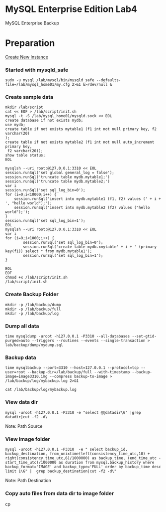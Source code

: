 # MySQL Enterprise Edition Lab4
MySQL Enterprise Backup

# Preparation
[Create New Instance](../lab1#create-new-mysql-instance)

### Started with mysqld_safe
```
sudo -u mysql /lab/mysql/bin/mysqld_safe --defaults-file=/lab/mysql_home01/my.cfg 2>&1 &>/dev/null &

```
### Create sample data 
```
mkdir /lab/script
cat << EOF > /lab/script/init.sh
mysql -t -S /lab/mysql_home01/mysqld.sock << EOL
create database if not exists mydb;
use mydb;
create table if not exists mytable1 (f1 int not null primary key, f2 varchar(20)
);
create table if not exists mytable2 (f1 int not null auto_increment primary key,
 f2 varchar(20));
show table status;
EOL

mysqlsh --uri root:@127.0.0.1:3310 << EOL
session.runSql('set global general_log = false');
session.runSql('truncate table mydb.mytable1;')
session.runSql('truncate table mydb.mytable2;')
var i
session.runSql('set sql_log_bin=0');
for (i=0;i<10000;i++) {
    session.runSql('insert into mydb.mytable1 (f1, f2) values (' + i + ', "hello world");');
    session.runSql('insert into mydb.mytable2 (f2) values ("hello world");');
}
session.runSql('set sql_log_bin=1');
EOL
mysqlsh --uri root:@127.0.0.1:3310 << EOL
var i
for (i=0;i<1000;i++) {
        session.runSql('set sql_log_bin=0');
        session.runSql('create table mydb.xmytable' + i + ' (primary key(f1)) select * from mydb.mytable1');
        session.runSql('set sql_log_bin=1');
}

EOL
EOF
chmod +x /lab/script/init.sh
/lab/script/init.sh

```
### Create Backup Folder
```
mkdir -p /lab/backup/dump
mkdir -p /lab/backup/full
mkdir -p /lab/backup/log

```
### Dump all data 
```
time mysqldump -uroot -h127.0.0.1 -P3310 --all-databases --set-gtid-purged=auto --triggers --routines --events --single-transaction > lab/backup/dump/mydump.sql

```
### Backup data 
```
time mysqlbackup --port=3310 --host=127.0.0.1 --protocol=tcp --user=root --backup-dir=/lab/backup/full --with-timestamp --backup-image=image3310.img --compress backup-to-image > /lab/backup/log/mybackup.log 2>&1

cat /lab/backup/log/mybackup.log
```

### View data dir 
```
mysql -uroot -h127.0.0.1 -P3310 -e "select @@datadir\G" |grep datadir|cut -f2 -d\  

```
Note: Path Source

### View image folder 
```
mysql -uroot -h127.0.0.1 -P3310  -e " select backup_id, backup_destination, from_unixtime(left(consistency_time_utc,10) + right(consistency_time_utc,6)/1000000) as backup_time, (end_time_utc - start_time_utc)/1000000 as duration from mysql.backup_history where backup_format='IMAGE' and backup_type='FULL' order by backup_time desc limit 1\G" |  grep backup_destination|cut -f2 -d\"
```
Note: Path Destination

 ### Copy auto files from data dir to image folder 
 cp <Path Source> <Path Destination>

